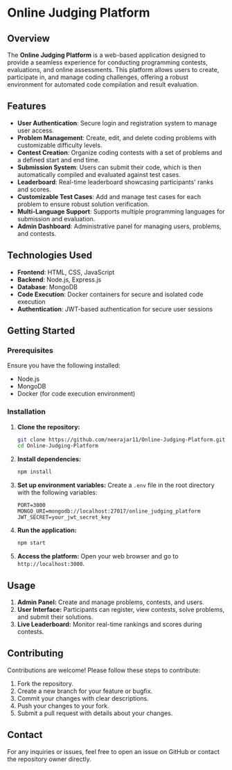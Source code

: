 # Online Judging Platform

## Overview

The **Online Judging Platform** is a web-based application designed to provide a seamless experience for conducting programming contests, evaluations, and online assessments. This platform allows users to create, participate in, and manage coding challenges, offering a robust environment for automated code compilation and result evaluation.

## Features

- **User Authentication**: Secure login and registration system to manage user access.
- **Problem Management**: Create, edit, and delete coding problems with customizable difficulty levels.
- **Contest Creation**: Organize coding contests with a set of problems and a defined start and end time.
- **Submission System**: Users can submit their code, which is then automatically compiled and evaluated against test cases.
- **Leaderboard**: Real-time leaderboard showcasing participants' ranks and scores.
- **Customizable Test Cases**: Add and manage test cases for each problem to ensure robust solution verification.
- **Multi-Language Support**: Supports multiple programming languages for submission and evaluation.
- **Admin Dashboard**: Administrative panel for managing users, problems, and contests.

## Technologies Used

- **Frontend**: HTML, CSS, JavaScript
- **Backend**: Node.js, Express.js
- **Database**: MongoDB
- **Code Execution**: Docker containers for secure and isolated code execution
- **Authentication**: JWT-based authentication for secure user sessions

## Getting Started

### Prerequisites

Ensure you have the following installed:

- Node.js
- MongoDB
- Docker (for code execution environment)

### Installation

1. **Clone the repository:**
   ```bash
   git clone https://github.com/neerajar11/Online-Judging-Platform.git
   cd Online-Judging-Platform
   ```

2. **Install dependencies:**
   ```bash
   npm install
   ```

3. **Set up environment variables:**
   Create a `.env` file in the root directory with the following variables:
   ```env
   PORT=3000
   MONGO_URI=mongodb://localhost:27017/online_judging_platform
   JWT_SECRET=your_jwt_secret_key
   ```

4. **Run the application:**
   ```bash
   npm start
   ```

5. **Access the platform:**
   Open your web browser and go to `http://localhost:3000`.

## Usage

1. **Admin Panel:** Create and manage problems, contests, and users.
2. **User Interface:** Participants can register, view contests, solve problems, and submit their solutions.
3. **Live Leaderboard:** Monitor real-time rankings and scores during contests.

## Contributing

Contributions are welcome! Please follow these steps to contribute:

1. Fork the repository.
2. Create a new branch for your feature or bugfix.
3. Commit your changes with clear descriptions.
4. Push your changes to your fork.
5. Submit a pull request with details about your changes.


## Contact

For any inquiries or issues, feel free to open an issue on GitHub or contact the repository owner directly.

